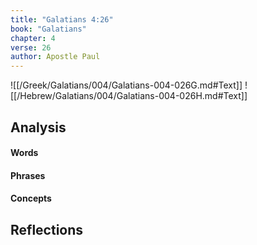 ```yaml
---
title: "Galatians 4:26"
book: "Galatians"
chapter: 4
verse: 26
author: Apostle Paul
---
```

![[/Greek/Galatians/004/Galatians-004-026G.md#Text]]
![[/Hebrew/Galatians/004/Galatians-004-026H.md#Text]]

## Analysis

#### Words

#### Phrases

#### Concepts

## Reflections
